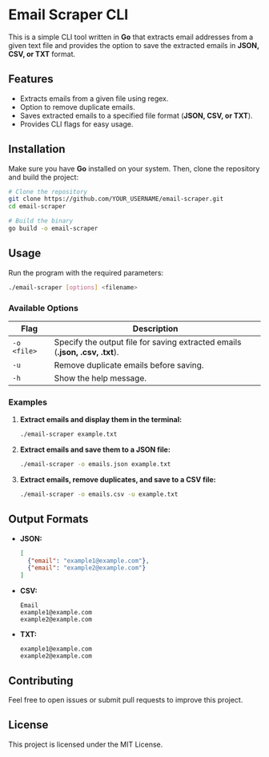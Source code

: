 # Email Scraper CLI

This is a simple CLI tool written in **Go** that extracts email addresses from a given text file and provides the option to save the extracted emails in **JSON, CSV, or TXT** format.

## Features
- Extracts emails from a given file using regex.
- Option to remove duplicate emails.
- Saves extracted emails to a specified file format (**JSON, CSV, or TXT**).
- Provides CLI flags for easy usage.

## Installation
Make sure you have **Go** installed on your system. Then, clone the repository and build the project:

```sh
# Clone the repository
git clone https://github.com/YOUR_USERNAME/email-scraper.git
cd email-scraper

# Build the binary
go build -o email-scraper
```

## Usage
Run the program with the required parameters:

```sh
./email-scraper [options] <filename>
```

### Available Options
| Flag | Description |
|------|-------------|
| `-o <file>` | Specify the output file for saving extracted emails (**.json, .csv, .txt**). |
| `-u` | Remove duplicate emails before saving. |
| `-h` | Show the help message. |

### Examples
1. **Extract emails and display them in the terminal:**
   ```sh
   ./email-scraper example.txt
   ```
2. **Extract emails and save them to a JSON file:**
   ```sh
   ./email-scraper -o emails.json example.txt
   ```
3. **Extract emails, remove duplicates, and save to a CSV file:**
   ```sh
   ./email-scraper -o emails.csv -u example.txt
   ```

## Output Formats
- **JSON:**
  ```json
  [
    {"email": "example1@example.com"},
    {"email": "example2@example.com"}
  ]
  ```
- **CSV:**
  ```csv
  Email
  example1@example.com
  example2@example.com
  ```
- **TXT:**
  ```
  example1@example.com
  example2@example.com
  ```

## Contributing
Feel free to open issues or submit pull requests to improve this project.

## License
This project is licensed under the MIT License.

